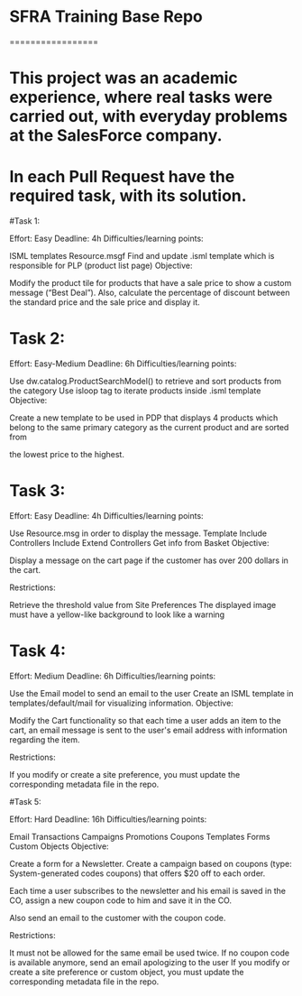 # SFRA Training Base Repo
=================

# This project was an academic experience, where real tasks were carried out, with everyday problems at the SalesForce company.

# In each Pull Request have the required task, with its solution.

#Task 1:

Effort: Easy
Deadline: 4h
Difficulties/learning points:

ISML templates
Resource.msgf
Find and update .isml template which is responsible for PLP (product list page)
Objective:

Modify the product tile for products that have a sale price to show a custom message (“Best Deal”). Also, calculate the percentage of discount between the standard price and the sale price and display it.

# Task 2:

Effort: Easy-Medium
Deadline: 6h
Difficulties/learning points:

Use dw.catalog.ProductSearchModel() to retrieve and sort products from the category
Use isloop tag to iterate products inside .isml template
Objective:

Create a new template to be used in PDP that displays 4 products which belong to the same primary category as the current product and are sorted from 

the lowest price to the highest.

# Task 3:

Effort: Easy
Deadline: 4h
Difficulties/learning points:

Use Resource.msg in order to display the message.
Template Include
Controllers Include
Extend Controllers
Get info from Basket
Objective:

Display a message on the cart page if the customer has over 200 dollars in the cart.

Restrictions:

Retrieve the threshold value from Site Preferences
The displayed image must have a yellow-like background to look like a warning

# Task 4:

Effort: Medium
Deadline: 6h
Difficulties/learning points:

Use the Email model to send an email to the user
Create an ISML template in templates/default/mail for visualizing information.
Objective:

Modify the Cart functionality so that each time a user adds an item to the cart, an email message is sent to the user's email address with information regarding the item.

Restrictions:

If you modify or create a site preference, you must update the corresponding metadata file in the repo.

#Task 5:

Effort: Hard
Deadline: 16h
Difficulties/learning points:

Email
Transactions
Campaigns
Promotions
Coupons
Templates
Forms
Custom Objects
Objective:

Create a form for a Newsletter. Create a campaign based on coupons (type: System-generated codes coupons) that offers $20 off to each order. 

Each time a user subscribes to the newsletter and his email is saved in the CO, assign a new coupon code to him and save it in the CO. 

Also send an email to the customer with the coupon code. 

Restrictions:

It must not be allowed for the same email be used twice. 
If no coupon code is available anymore, send an email apologizing to the user
If you modify or create a site preference or custom object, you must update the corresponding metadata file in the repo.
